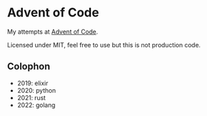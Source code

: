 # Advent of Code

My attempts at [Advent of Code](https://adventofcode.com/).

Licensed under MIT, feel free to use but this is not production code.

## Colophon

- 2019: elixir
- 2020: python
- 2021: rust
- 2022: golang
